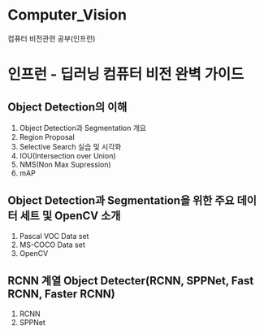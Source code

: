 # Computer_Vision
컴퓨터 비전관련 공부(인프런)

# 인프런 - 딥러닝 컴퓨터 비전 완벽 가이드

Object Detection의 이해
---

1. Object Detection과 Segmentation 개요
2. Region Proposal 
3. Selective Search 실습 및 시각화
4. IOU(Intersection over Union)
5. NMS(Non Max Supression)
6. mAP

Object Detection과 Segmentation을 위한 주요 데이터 세트 및 OpenCV 소개
---

1. Pascal VOC Data set
2. MS-COCO Data set
3. OpenCV

RCNN 계열 Object Detecter(RCNN, SPPNet, Fast RCNN, Faster RCNN)
---

1. RCNN
2. SPPNet

